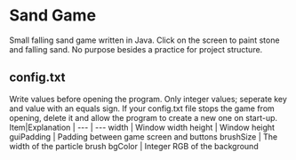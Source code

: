 # Sand Game
Small falling sand game written in Java. Click on the screen to paint stone and falling sand. No purpose besides a practice for project structure.
## config.txt
Write values before opening the program. Only integer values; seperate key and value with an equals sign. If your config.txt file stops the game from opening, delete it and allow the program to create a new one on start-up.
Item|Explanation |
--- | ---
width | Window width
height | Window height
guiPadding | Padding between game screen and buttons
brushSize | The width of the particle brush
bgColor | Integer RGB of the background
